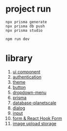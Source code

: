 # project run

```shell
npx prisma generate
npx prisma db push
npx prisma studio

npm run dev

```

# library

1. [ui component](https://ui.shadcn.com/)
2. [authentication](https://clerk.com/)
3. [theme](https://ui.shadcn.com/docs/dark-mode/next)
4. [button](https://ui.shadcn.com/docs/components/button)
5. [dropdown-menu](https://ui.shadcn.com/docs/components/dropdown-menu)
6. [prisma](https://www.prisma.io/docs/getting-started/quickstart)
7. [database-planetscale](https://planetscale.com/)
8. [dialog](https://ui.shadcn.com/docs/components/dialog)
9. [input](https://ui.shadcn.com/docs/components/input)
10. [form & React Hook Form](https://ui.shadcn.com/docs/components/form)
11. [image upload storage](https://uploadthing.com/)